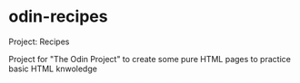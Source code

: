 # odin-recipes
Project: Recipes

Project for "The Odin Project" to create some pure HTML pages to practice basic HTML knwoledge
